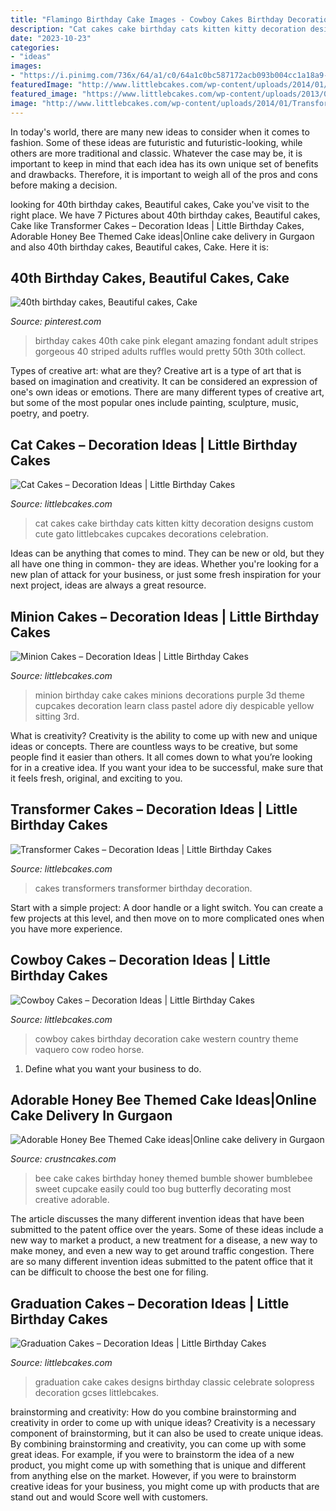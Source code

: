 ```yaml
---
title: "Flamingo Birthday Cake Images - Cowboy Cakes Birthday Decoration Cake Western Country Theme Vaquero Cow Rodeo Horse"
description: "Cat cakes cake birthday cats kitten kitty decoration designs custom cute gato littlebcakes cupcakes decorations celebration"
date: "2023-10-23"
categories:
- "ideas"
images:
- "https://i.pinimg.com/736x/64/a1/c0/64a1c0bc587172acb093b004cc1a18a9--elegant-birthday-cakes-tiered-birthday-cakes.jpg"
featuredImage: "http://www.littlebcakes.com/wp-content/uploads/2014/01/Transformers-Cakes.jpg"
featured_image: "https://www.littlebcakes.com/wp-content/uploads/2013/08/Graduation-Cake-Pics.jpg"
image: "http://www.littlebcakes.com/wp-content/uploads/2014/01/Transformers-Cakes.jpg"
---
```



In today's world, there are many new ideas to consider when it comes to fashion. Some of these ideas are futuristic and futuristic-looking, while others are more traditional and classic. Whatever the case may be, it is important to keep in mind that each idea has its own unique set of benefits and drawbacks. Therefore, it is important to weigh all of the pros and cons before making a decision.

	

		
looking for 40th birthday cakes, Beautiful cakes, Cake you've visit to the right place. We have 7 Pictures about 40th birthday cakes, Beautiful cakes, Cake like Transformer Cakes – Decoration Ideas | Little Birthday Cakes, Adorable Honey Bee Themed Cake ideas|Online cake delivery in Gurgaon and also 40th birthday cakes, Beautiful cakes, Cake. Here it is:
		
    
## 40th Birthday Cakes, Beautiful Cakes, Cake

<img loading=lazy src="https://i.pinimg.com/736x/64/a1/c0/64a1c0bc587172acb093b004cc1a18a9--elegant-birthday-cakes-tiered-birthday-cakes.jpg" onerror="this.onerror=null;this.src='https://tse3.mm.bing.net/th?id=OIP.fsua8hh7ZstIX2xuKfK8ewHaNC&amp;pid=15.1';" alt="40th birthday cakes, Beautiful cakes, Cake">

_Source: pinterest.com_

>birthday cakes 40th cake pink elegant amazing fondant adult stripes gorgeous 40 striped adults ruffles would pretty 50th 30th collect. 

	

Types of creative art: what are they?
Creative art is a type of art that is based on imagination and creativity. It can be considered an expression of one's own ideas or emotions. There are many different types of creative art, but some of the most popular ones include painting, sculpture, music, poetry, and poetry.

    
## Cat Cakes – Decoration Ideas | Little Birthday Cakes

<img loading=lazy src="http://www.littlebcakes.com/wp-content/uploads/2014/01/Cat-Cakes.jpg" onerror="this.onerror=null;this.src='https://tse3.mm.bing.net/th?id=OIP.W2YtTAyoa8WdHetsdiGXSAHaJ4&amp;pid=15.1';" alt="Cat Cakes – Decoration Ideas | Little Birthday Cakes">

_Source: littlebcakes.com_

>cat cakes cake birthday cats kitten kitty decoration designs custom cute gato littlebcakes cupcakes decorations celebration. 

	

Ideas can be anything that comes to mind. They can be new or old, but they all have one thing in common- they are ideas. Whether you're looking for a new plan of attack for your business, or just some fresh inspiration for your next project, ideas are always a great resource.

    
## Minion Cakes – Decoration Ideas | Little Birthday Cakes

<img loading=lazy src="http://www.littlebcakes.com/wp-content/uploads/2014/02/Minion-Cake.jpg" onerror="this.onerror=null;this.src='https://tse1.mm.bing.net/th?id=OIP.VbXR6RYviWBmh6kBs5nCUwHaKo&amp;pid=15.1';" alt="Minion Cakes – Decoration Ideas | Little Birthday Cakes">

_Source: littlebcakes.com_

>minion birthday cake cakes minions decorations purple 3d theme cupcakes decoration learn class pastel adore diy despicable yellow sitting 3rd. 

	

What is creativity?
Creativity is the ability to come up with new and unique ideas or concepts. There are countless ways to be creative, but some people find it easier than others. It all comes down to what you’re looking for in a creative idea. If you want your idea to be successful, make sure that it feels fresh, original, and exciting to you.

    
## Transformer Cakes – Decoration Ideas | Little Birthday Cakes

<img loading=lazy src="http://www.littlebcakes.com/wp-content/uploads/2014/01/Transformers-Cakes.jpg" onerror="this.onerror=null;this.src='https://tse4.mm.bing.net/th?id=OIP.eHYRBmX5yNIexl5GHSDxVQHaJ4&amp;pid=15.1';" alt="Transformer Cakes – Decoration Ideas | Little Birthday Cakes">

_Source: littlebcakes.com_

>cakes transformers transformer birthday decoration. 

	

Start with a simple project: A door handle or a light switch. You can create a few projects at this level, and then move on to more complicated ones when you have more experience.

    
## Cowboy Cakes – Decoration Ideas | Little Birthday Cakes

<img loading=lazy src="http://www.littlebcakes.com/wp-content/uploads/2014/02/Cowboy-Wedding-Cakes.jpg" onerror="this.onerror=null;this.src='https://tse4.mm.bing.net/th?id=OIP.OA0mNdhMvr2LFDIbD5nAIQHaMX&amp;pid=15.1';" alt="Cowboy Cakes – Decoration Ideas | Little Birthday Cakes">

_Source: littlebcakes.com_

>cowboy cakes birthday decoration cake western country theme vaquero cow rodeo horse. 

	

1. Define what you want your business to do.

    
## Adorable Honey Bee Themed Cake Ideas|Online Cake Delivery In Gurgaon

<img loading=lazy src="http://www.crustncakes.com/blog/wp-content/uploads/2017/05/d24b40fb314c44c8a00ad81e25c96494.jpg" onerror="this.onerror=null;this.src='https://tse3.mm.bing.net/th?id=OIP.ObluvkjG2-4gn9GwGT6DLwDIEs&amp;pid=15.1';" alt="Adorable Honey Bee Themed Cake ideas|Online cake delivery in Gurgaon">

_Source: crustncakes.com_

>bee cake cakes birthday honey themed bumble shower bumblebee sweet cupcake easily could too bug butterfly decorating most creative adorable. 

	

The article discusses the many different invention ideas that have been submitted to the patent office over the years. Some of these ideas include a new way to market a product, a new treatment for a disease, a new way to make money, and even a new way to get around traffic congestion. There are so many different invention ideas submitted to the patent office that it can be difficult to choose the best one for filing.

    
## Graduation Cakes – Decoration Ideas | Little Birthday Cakes

<img loading=lazy src="https://www.littlebcakes.com/wp-content/uploads/2013/08/Graduation-Cake-Pics.jpg" onerror="this.onerror=null;this.src='https://tse4.mm.bing.net/th?id=OIP.FzF5xyvvONHBAF88429-cgHaJ4&amp;pid=15.1';" alt="Graduation Cakes – Decoration Ideas | Little Birthday Cakes">

_Source: littlebcakes.com_

>graduation cake cakes designs birthday classic celebrate solopress decoration gcses littlebcakes. 

	

brainstorming and creativity: How do you combine brainstorming and creativity in order to come up with unique ideas?
Creativity is a necessary component of brainstorming, but it can also be used to create unique ideas. By combining brainstorming and creativity, you can come up with some great ideas. For example, if you were to brainstorm the idea of a new product, you might come up with something that is unique and different from anything else on the market. However, if you were to brainstorm creative ideas for your business, you might come up with products that are stand out and would Score well with customers.


